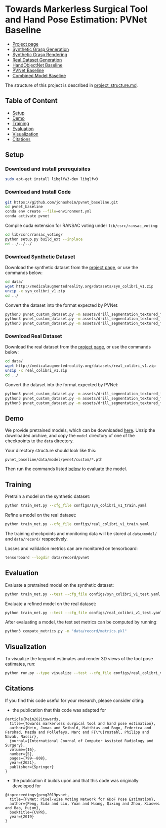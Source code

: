 # Towards Markerless Surgical Tool and Hand Pose Estimation: PVNet Baseline

- [Project page](http://medicalaugmentedreality.org/handobject.html) <!-- - [Paper](http://arxiv.org/abs/2004.13449) -->
- [Synthetic Grasp Generation](https://github.com/jonashein/grasp_generator)
- [Synthetic Grasp Rendering](https://github.com/jonashein/grasp_renderer)
- [Real Dataset Generation](https://github.com/jonashein/handobject_dataset_creator)
- [HandObjectNet Baseline](https://github.com/jonashein/handobjectnet_baseline)
- [PVNet Baseline](https://github.com/jonashein/pvnet_baseline)
- [Combined Model Baseline](https://github.com/jonashein/baseline_combination)

The structure of this project is described in [project_structure.md](project_structure.md).

## Table of Content

- [Setup](#setup)
- [Demo](#demo)
- [Training](#training)
- [Evaluation](#evaluation)
- [Visualization](#visualization)
- [Citations](#citations)

## Setup

### Download and install prerequisites
```sh
sudo apt-get install libglfw3-dev libglfw3
```

### Download and Install Code
```sh
git https://github.com/jonashein/pvnet_baseline.git
cd pvnet_baseline
conda env create --file=environment.yml
conda activate pvnet
```

Compile cuda extension for RANSAC voting under `lib/csrc/ransac_voting`:
```sh
cd lib/csrc/ransac_voting/
python setup.py build_ext --inplace
cd ../../../
```

### Download Synthetic Dataset
Download the synthetic dataset from the [project page](http://medicalaugmentedreality.org/handobject.html), 
or use the commands below:
```sh
cd data/
wget http://medicalaugmentedreality.org/datasets/syn_colibri_v1.zip
unzip -x syn_colibri_v1.zip
cd ../
```

Convert the dataset into the format expected by PVNet:
```sh
python3 pvnet_custom_dataset.py -m assets/drill_segmentation_textured_final.ply -d data/syn_colibri_v1/train.txt -o data/ -n syn_colibri_v1_train
python3 pvnet_custom_dataset.py -m assets/drill_segmentation_textured_final.ply -d data/syn_colibri_v1/val.txt -o data/ -n syn_colibri_v1_val
python3 pvnet_custom_dataset.py -m assets/drill_segmentation_textured_final.ply -d data/syn_colibri_v1/test.txt -o data/ -n syn_colibri_v1_test
```

### Download Real Dataset
Download the real dataset from the [project page](http://medicalaugmentedreality.org/handobject.html), 
or use the commands below:
```sh
cd data/
wget http://medicalaugmentedreality.org/datasets/real_colibri_v1.zip
unzip -x real_colibri_v1.zip
cd ../
```

Convert the dataset into the format expected by PVNet:
```sh
python3 pvnet_custom_dataset.py -m assets/drill_segmentation_textured_final.ply -d data/real_colibri_v1/train.txt -o data/ -n real_colibri_v1_train
python3 pvnet_custom_dataset.py -m assets/drill_segmentation_textured_final.ply -d data/real_colibri_v1/val.txt -o data/ -n real_colibri_v1_val
python3 pvnet_custom_dataset.py -m assets/drill_segmentation_textured_final.ply -d data/real_colibri_v1/test.txt -o data/ -n real_colibri_v1_test
```

## Demo

We provide pretrained models, which can be downloaded [here](https://drive.google.com/file/d/1shh_A7BhNTR2MirjH4PKSMU5GFinx66P/view?usp=sharing).
Unzip the downloaded archive, and copy the `model` directory of one of the checkpoints to the `data` directory.

Your directory structure should look like this:
```
pvnet_baseline/data/model/pvnet/custom/*.pth
```

Then run the commands listed [below](#evaluation) to evaluate the model.  

## Training

Pretrain a model on the synthetic dataset:
```sh
python train_net.py --cfg_file configs/syn_colibri_v1_train.yaml
```

Refine a model on the real dataset:
```sh
python train_net.py --cfg_file configs/real_colibri_v1_train.yaml
```
The training checkpoints and monitoring data will be stored at `data/model/` and `data/record/` respectively.


Losses and validation metrics can are monitored on tensorboard:
```sh
tensorboard --logdir data/record/pvnet
```

## Evaluation

Evaluate a pretrained model on the synthetic dataset:
```sh
python train_net.py --test --cfg_file configs/syn_colibri_v1_test.yaml
```

Evaluate a refined model on the real dataset:
```sh
python train_net.py --test --cfg_file configs/real_colibri_v1_test.yaml
```

After evaluating a model, the test set metrics can be computed by running:
```sh
python3 compute_metrics.py -m "data/record/metrics.pkl"
```

## Visualization

To visualize the keypoint estimates and render 3D views of the tool pose estimates, run:
```sh
python run.py --type visualize --test --cfg_file configs/real_colibri_v1_test.yaml --vis_out visualizations/
```

## Citations

If you find this code useful for your research, please consider citing:

* the publication that this code was adapted for
```
@article{hein2021towards,
  title={Towards markerless surgical tool and hand pose estimation},
  author={Hein, Jonas and Seibold, Matthias and Bogo, Federica and Farshad, Mazda and Pollefeys, Marc and F{\"u}rnstahl, Philipp and Navab, Nassir},
  journal={International Journal of Computer Assisted Radiology and Surgery},
  volume={16},
  number={5},
  pages={799--808},
  year={2021},
  publisher={Springer}
}
```

* the publication it builds upon and that this code was originally developed for
```
@inproceedings{peng2019pvnet,
  title={PVNet: Pixel-wise Voting Network for 6DoF Pose Estimation},
  author={Peng, Sida and Liu, Yuan and Huang, Qixing and Zhou, Xiaowei and Bao, Hujun},
  booktitle={CVPR},
  year={2019}
}
```

